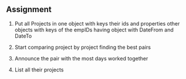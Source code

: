 ## Assignment

1. Put all Projects in one object with keys their ids and properties other objects with keys of the empIDs having object with DateFrom and DateTo

2. Start comparing project by project finding the best pairs

3. Announce the pair with the most days worked together

4. List all their projects